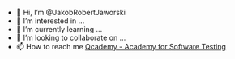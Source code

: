 - 👋 Hi, I’m @JakobRobertJaworski
- 👀 I’m interested in ...
- 🌱 I’m currently learning ...
- 💞️ I’m looking to collaborate on ...
- 📫 How to reach me [Qcademy - Academy for Software Testing](https://www.qcademy.de)

<!---
JakobRobertJaworski/JakobRobertJaworski is a ✨ special ✨ repository because its `README.md` (this file) appears on your GitHub profile.
You can click the Preview link to take a look at your changes.
--->
